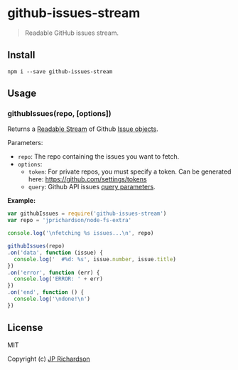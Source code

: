 github-issues-stream
====================
> Readable GitHub issues stream.

Install
-------

    npm i --save github-issues-stream


Usage
-----

### githubIssues(repo, [options])

Returns a [Readable Stream](https://nodejs.org/dist/latest-v5.x/docs/api/stream.html#stream_class_stream_readable)
of Github [Issue objects](https://developer.github.com/v3/issues/#response-1).

Parameters:
- `repo`: The repo containing the issues you want to fetch.
- `options`:
  - `token`: For private repos, you must specify a token. Can be generated here: https://github.com/settings/tokens
  - `query`: Github API issues [query parameters](https://developer.github.com/v3/issues/#parameters-1).


**Example:**

```js
var githubIssues = require('github-issues-stream')
var repo = 'jprichardson/node-fs-extra'

console.log('\nfetching %s issues...\n', repo)

githubIssues(repo)
.on('data', function (issue) {
  console.log('  #%d: %s', issue.number, issue.title)
})
.on('error', function (err) {
  console.log('ERROR: ' + err)
})
.on('end', function () {
  console.log('\ndone!\n')
})
```


License
-------

MIT

Copyright (c) [JP Richardson](https://github.com/jprichardson)
